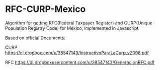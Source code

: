 RFC-CURP-Mexico
===============

Algorithm for getting RFC(Federal Taxpayer Register) and CURP(Unique Population Registry Code) for México, implemented in Javascript.

Based on official Documents:

CURP https://dl.dropbox.com/u/38547143/InstructivoParaLaCurp_v2008.pdf

RFC https://dl.dropboxusercontent.com/u/38547143/GeneracionRFC.pdf